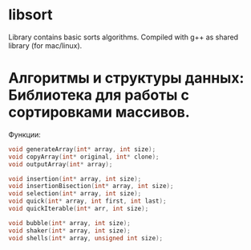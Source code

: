 # libsort
Library contains basic sorts algorithms. Compiled with g++ as shared library (for mac/linux).

# Алгоритмы и структуры данных: Библиотека для работы с сортировками массивов.

Функции:

```cpp
void generateArray(int* array, int size);
void copyArray(int* original, int* clone);
void outputArray(int* array);

void insertion(int* array, int size);
void insertionBisection(int* array, int size);
void selection(int* array, int size);
void quick(int* array, int first, int last);
void quickIterable(int* arr, int size);

void bubble(int* array, int size);
void shaker(int* array, int size);
void shells(int* array, unsigned int size);
```
